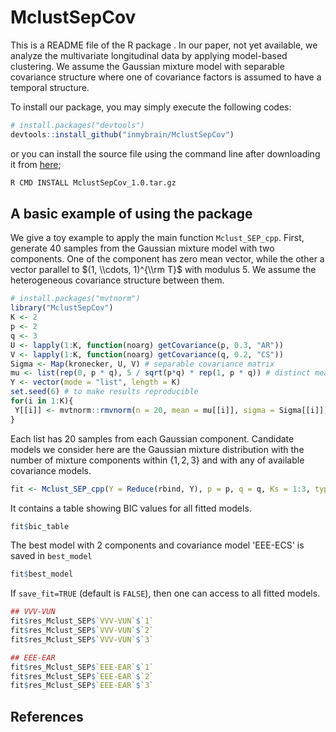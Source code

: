 
<!-- README.md is generated from README.Rmd. Please edit that file -->
<!-- To add a badge  -->
<!-- [![Travis-CI Build Status](https://travis-ci.org/geanders/countyweather.svg?branch=master)](https://travis-ci.org/geanders/countyweather) -->
<!-- [![CRAN_Status_Badge](http://www.r-pkg.org/badges/version/countyweather)](https://cran.r-project.org/package=countyweather) -->
MclustSepCov
============

This is a README file of the R package . In our paper, not yet available, we analyze the multivariate longitudinal data by applying model-based clustering. We assume the Gaussian mixture model with separable covariance structure where one of covariance factors is assumed to have a temporal structure.

To install our package, you may simply execute the following codes:

``` r
# install.packages("devtools")
devtools::install_github("inmybrain/MclustSepCov")
```

or you can install the source file using the command line after downloading it from [here](https://drive.google.com/uc?export=download&id=1l2q381dgUCr5uBN2Pp6ZjsDOYfF_U3mP);

``` bash
R CMD INSTALL MclustSepCov_1.0.tar.gz
```

A basic example of using the package
------------------------------------

We give a toy example to apply the main function `Mclust_SEP_cpp`. First, generate 40 samples from the Gaussian mixture model with two components. One of the component has zero mean vector, while the other a vector parallel to $(1, \\cdots, 1)^{\\rm T}$ with modulus 5. We assume the heterogeneous covariance structure between them.

``` r
# install.packages("mvtnorm")
library("MclustSepCov")
K <- 2
p <- 2
q <- 3
U <- lapply(1:K, function(noarg) getCovariance(p, 0.3, "AR"))
V <- lapply(1:K, function(noarg) getCovariance(q, 0.2, "CS"))
Sigma <- Map(kronecker, U, V) # separable covariance matrix
mu <- list(rep(0, p * q), 5 / sqrt(p*q) * rep(1, p * q)) # distinct mean vectors
Y <- vector(mode = "list", length = K)
set.seed(6) # to make results reproducible
for(i in 1:K){
 Y[[i]] <- mvtnorm::rmvnorm(n = 20, mean = mu[[i]], sigma = Sigma[[i]])
}
```

Each list has 20 samples from each Gaussian component. Candidate models we consider here are the Gaussian mixture distribution with the number of mixture components within {1, 2, 3} and with any of available covariance models.

``` r
fit <- Mclust_SEP_cpp(Y = Reduce(rbind, Y), p = p, q = q, Ks = 1:3, type_cov = "all", save_fit = TRUE)
```

It contains a table showing BIC values for all fitted models.

``` r
fit$bic_table
```

The best model with 2 components and covariance model 'EEE-ECS' is saved in `best_model`

``` r
fit$best_model
```

If `save_fit=TRUE` (default is `FALSE`), then one can access to all fitted models.

``` r
## VVV-VUN
fit$res_Mclust_SEP$`VVV-VUN`$`1`
fit$res_Mclust_SEP$`VVV-VUN`$`2`
fit$res_Mclust_SEP$`VVV-VUN`$`3`

## EEE-EAR
fit$res_Mclust_SEP$`EEE-EAR`$`1`
fit$res_Mclust_SEP$`EEE-EAR`$`2`
fit$res_Mclust_SEP$`EEE-EAR`$`3`
```

<!-- ## Futher options available in the package -->
<!-- ## Error and warning messages you may get -->
References
----------
